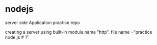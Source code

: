 # nodejs
server side Application practice repo

creating a server using built-in module name "http".
file name ="practice node js # 1"
